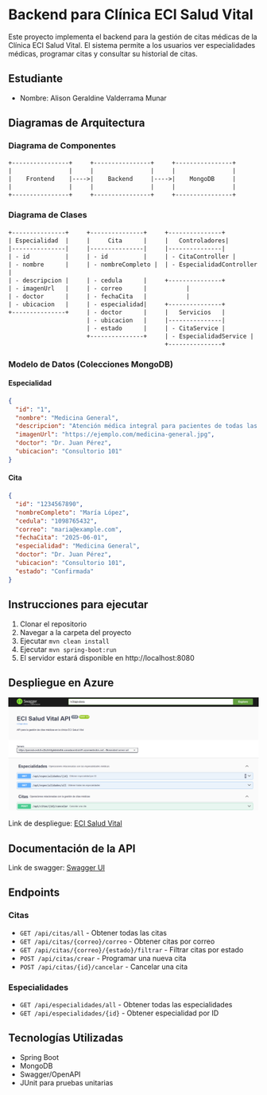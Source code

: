 # Backend para Clínica ECI Salud Vital

Este proyecto implementa el backend para la gestión de citas médicas de la Clínica ECI Salud Vital. El sistema permite a los usuarios ver especialidades médicas, programar citas y consultar su historial de citas.

## Estudiante
- Nombre: Alison Geraldine Valderrama Munar

## Diagramas de Arquitectura

### Diagrama de Componentes
```
+----------------+     +----------------+     +----------------+
|                |     |                |     |                |
|    Frontend    |---->|    Backend     |---->|    MongoDB     |
|                |     |                |     |                |
+----------------+     +----------------+     +----------------+
```

### Diagrama de Clases
```
+---------------+     +---------------+     +---------------+
| Especialidad  |     |     Cita      |     |   Controladores|
|---------------|     |---------------|     |---------------|
| - id          |     | - id          |     | - CitaController |
| - nombre      |     | - nombreCompleto |  | - EspecialidadController |
| - descripcion |     | - cedula      |     +---------------+
| - imagenUrl   |     | - correo      |           |
| - doctor      |     | - fechaCita   |           |
| - ubicacion   |     | - especialidad|     +---------------+
+---------------+     | - doctor      |     |   Servicios   |
                      | - ubicacion   |     |---------------|
                      | - estado      |     | - CitaService |
                      +---------------+     | - EspecialidadService |
                                            +---------------+
```

### Modelo de Datos (Colecciones MongoDB)

#### Especialidad
```json
{
  "id": "1",
  "nombre": "Medicina General",
  "descripcion": "Atención médica integral para pacientes de todas las edades.",
  "imagenUrl": "https://ejemplo.com/medicina-general.jpg",
  "doctor": "Dr. Juan Pérez",
  "ubicacion": "Consultorio 101"
}
```

#### Cita
```json
{
  "id": "1234567890",
  "nombreCompleto": "María López",
  "cedula": "1098765432",
  "correo": "maria@example.com",
  "fechaCita": "2025-06-01",
  "especialidad": "Medicina General",
  "doctor": "Dr. Juan Pérez",
  "ubicacion": "Consultorio 101",
  "estado": "Confirmada"
}
```

## Instrucciones para ejecutar

1. Clonar el repositorio
2. Navegar a la carpeta del proyecto
3. Ejecutar `mvn clean install`
4. Ejecutar `mvn spring-boot:run`
5. El servidor estará disponible en http://localhost:8080

## Despliegue en Azure 
![img.png](img.png)

Link de despliegue: [ECI Salud Vital](https://parcial-cvds3-c2bzfehfg4dmbdhk.canadacentral-01.azurewebsites.net)

## Documentación de la API

Link de swagger: [Swagger UI](https://parcial-cvds3-c2bzfehfg4dmbdhk.canadacentral-01.azurewebsites.net/swagger-ui/index.html)

## Endpoints

### Citas
- `GET /api/citas/all` - Obtener todas las citas
- `GET /api/citas/{correo}/correo` - Obtener citas por correo
- `GET /api/citas/{correo}/{estado}/filtrar` - Filtrar citas por estado
- `POST /api/citas/crear` - Programar una nueva cita
- `POST /api/citas/{id}/cancelar` - Cancelar una cita

### Especialidades
- `GET /api/especialidades/all` - Obtener todas las especialidades
- `GET /api/especialidades/{id}` - Obtener especialidad por ID


## Tecnologías Utilizadas
- Spring Boot
- MongoDB
- Swagger/OpenAPI
- JUnit para pruebas unitarias
